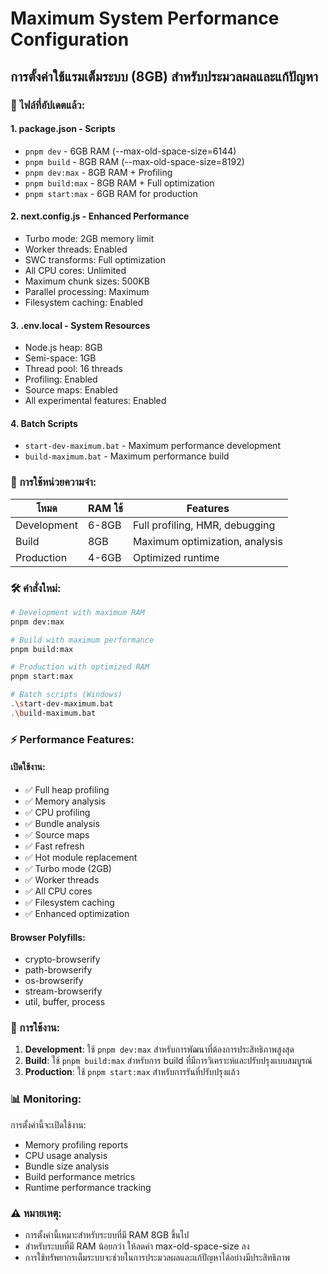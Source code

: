 # Maximum System Performance Configuration

## การตั้งค่าใช้แรมเต็มระบบ (8GB) สำหรับประมวลผลและแก้ปัญหา

### 🚀 ไฟล์ที่อัปเดตแล้ว:

#### 1. package.json - Scripts

- `pnpm dev` - 6GB RAM (--max-old-space-size=6144)
- `pnpm build` - 8GB RAM (--max-old-space-size=8192)
- `pnpm dev:max` - 8GB RAM + Profiling
- `pnpm build:max` - 8GB RAM + Full optimization
- `pnpm start:max` - 6GB RAM for production

#### 2. next.config.js - Enhanced Performance

- Turbo mode: 2GB memory limit
- Worker threads: Enabled
- SWC transforms: Full optimization
- All CPU cores: Unlimited
- Maximum chunk sizes: 500KB
- Parallel processing: Maximum
- Filesystem caching: Enabled

#### 3. .env.local - System Resources

- Node.js heap: 8GB
- Semi-space: 1GB
- Thread pool: 16 threads
- Profiling: Enabled
- Source maps: Enabled
- All experimental features: Enabled

#### 4. Batch Scripts

- `start-dev-maximum.bat` - Maximum performance development
- `build-maximum.bat` - Maximum performance build

### 💾 การใช้หน่วยความจำ:

| โหมด        | RAM ใช้ | Features                       |
| ----------- | ------- | ------------------------------ |
| Development | 6-8GB   | Full profiling, HMR, debugging |
| Build       | 8GB     | Maximum optimization, analysis |
| Production  | 4-6GB   | Optimized runtime              |

### 🛠️ คำสั่งใหม่:

```bash
# Development with maximum RAM
pnpm dev:max

# Build with maximum performance
pnpm build:max

# Production with optimized RAM
pnpm start:max

# Batch scripts (Windows)
.\start-dev-maximum.bat
.\build-maximum.bat
```

### ⚡ Performance Features:

#### เปิดใช้งาน:

- ✅ Full heap profiling
- ✅ Memory analysis
- ✅ CPU profiling
- ✅ Bundle analysis
- ✅ Source maps
- ✅ Fast refresh
- ✅ Hot module replacement
- ✅ Turbo mode (2GB)
- ✅ Worker threads
- ✅ All CPU cores
- ✅ Filesystem caching
- ✅ Enhanced optimization

#### Browser Polyfills:

- crypto-browserify
- path-browserify
- os-browserify
- stream-browserify
- util, buffer, process

### 🎯 การใช้งาน:

1. **Development**: ใช้ `pnpm dev:max` สำหรับการพัฒนาที่ต้องการประสิทธิภาพสูงสุด
2. **Build**: ใช้ `pnpm build:max` สำหรับการ build ที่มีการวิเคราะห์และปรับปรุงแบบสมบูรณ์
3. **Production**: ใช้ `pnpm start:max` สำหรับการรันที่ปรับปรุงแล้ว

### 📊 Monitoring:

การตั้งค่านี้จะเปิดใช้งาน:

- Memory profiling reports
- CPU usage analysis
- Bundle size analysis
- Build performance metrics
- Runtime performance tracking

### ⚠️ หมายเหตุ:

- การตั้งค่านี้เหมาะสำหรับระบบที่มี RAM 8GB ขึ้นไป
- สำหรับระบบที่มี RAM น้อยกว่า ให้ลดค่า max-old-space-size ลง
- การใช้ทรัพยากรเต็มระบบจะช่วยในการประมวลผลและแก้ปัญหาได้อย่างมีประสิทธิภาพ
